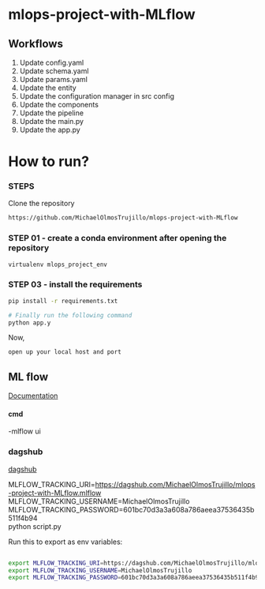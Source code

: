 # mlops-project-with-MLflow

## Workflows

1. Update config.yaml
2. Update schema.yaml
3. Update params.yaml
4. Update the entity
5. Update the configuration manager in src config
6. Update the components
7. Update the pipeline
8. Update the main.py
9. Update the app.py


# How to run?

### STEPS

Clone the repository

```bash
https://github.com/MichaelOlmosTrujillo/mlops-project-with-MLflow
```
### STEP 01 - create a conda environment after opening the repository

```bash
virtualenv mlops_project_env
```

### STEP 03 - install the requirements
```bash
pip install -r requirements.txt
```

```bash
# Finally run the following command
python app.y
```
Now, 
```bash
open up your local host and port
```


## ML flow

[Documentation](https://mlflow.org/docs/latest/index.html)

#### cmd
-mlflow ui

### dagshub
[dagshub](https://dagshub.com/)

MLFLOW_TRACKING_URI=https://dagshub.com/MichaelOlmosTrujillo/mlops-project-with-MLflow.mlflow \
MLFLOW_TRACKING_USERNAME=MichaelOlmosTrujillo \
MLFLOW_TRACKING_PASSWORD=601bc70d3a3a608a786aeea37536435b511f4b94 \
python script.py

Run this to export as env variables:

```bash

export MLFLOW_TRACKING_URI=https://dagshub.com/MichaelOlmosTrujillo/mlops-project-with-MLflow.mlflow 
export MLFLOW_TRACKING_USERNAME=MichaelOlmosTrujillo
export MLFLOW_TRACKING_PASSWORD=601bc70d3a3a608a786aeea37536435b511f4b94
```

